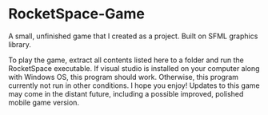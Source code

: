 # RocketSpace-Game
A small, unfinished game that I created as a project. Built on SFML graphics library. 

To play the game, extract all contents listed here to a folder and run the RocketSpace executable. If visual studio is installed on your computer along with Windows 
OS, this program should work. Otherwise, this program currently not run in other conditions. 
I hope you enjoy! Updates to this game may come in the distant future, including a possible improved, polished mobile game version. 
